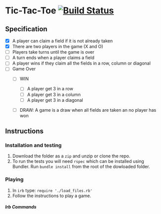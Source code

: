 # Tic-Tac-Toe [![Build Status](https://travis-ci.org/amaalali/tic_tac_toe_ruby.svg?branch=master)](https://travis-ci.org/amaalali/tic_tac_toe_ruby)

## Specification

- [x] A player can claim a field if it is not already taken
- [x] There are two players in the game (X and O)
- [ ] Players take turns until the game is over
- [ ] A turn ends when a player claims a field
- [ ] A player wins if they claim all the fields in a row, column or diagonal
- [ ] Game Over
  - [ ] WIN
    - [ ] A player get 3 in a row
    - [ ] A player get 3 in a column
    - [ ] A player get 3 in a diagonal
  - [ ] DRAW: A game is a draw when all fields are taken an no player has won



## Instructions

### Installation and testing

1. Download the folder as a `zip` and unzip or clone the repo.
2. To run the tests you will need `rspec` which can be installed using Bundler. Run `bundle install` from the root of the dowloaded folder.

### Playing

1. In `irb` type: `require './load_files.rb'`
2. Follow the instructions to play a game.

##### Irb Commands
